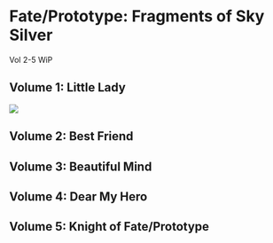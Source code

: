 # Fate/Prototype: Fragments of Sky Silver

Vol 2-5 WiP

## Volume 1: Little Lady

[![](https://i.imgur.com/l1vRR0F.jpg)](PrototypeFragments/Vol-1.md)

## Volume 2: Best Friend


## Volume 3: Beautiful Mind


## Volume 4: Dear My Hero


## Volume 5: Knight of Fate/Prototype

